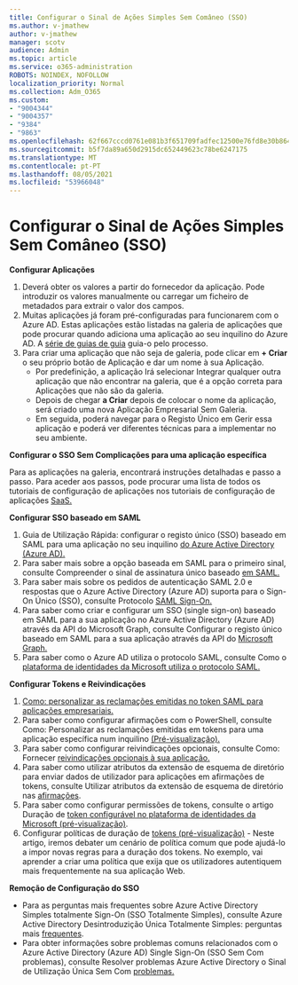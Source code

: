 ```yaml
---
title: Configurar o Sinal de Ações Simples Sem Comâneo (SSO)
ms.author: v-jmathew
author: v-jmathew
manager: scotv
audience: Admin
ms.topic: article
ms.service: o365-administration
ROBOTS: NOINDEX, NOFOLLOW
localization_priority: Normal
ms.collection: Adm_O365
ms.custom:
- "9004344"
- "9004357"
- "9384"
- "9863"
ms.openlocfilehash: 62f667cccd0761e081b3f651709fadfec12500e76fd8e30b8649a28e99001e4c
ms.sourcegitcommit: b5f7da89a650d2915dc652449623c78be6247175
ms.translationtype: MT
ms.contentlocale: pt-PT
ms.lasthandoff: 08/05/2021
ms.locfileid: "53966048"
---
```

# <a name="configure-seamless-single-sign-on-sso"></a>Configurar o Sinal de Ações Simples Sem Comâneo (SSO)

**Configurar Aplicações**

1. Deverá obter os valores a partir do fornecedor da aplicação. Pode introduzir os valores manualmente ou carregar um ficheiro de metadados para extrair o valor dos campos.
2. Muitas aplicações já foram pré-configuradas para funcionarem com o Azure AD. Estas aplicações estão listadas na galeria de aplicações que pode procurar quando adiciona uma aplicação ao seu inquilino do Azure AD. A [série de guias de guia](https://docs.microsoft.com/azure/active-directory/manage-apps/add-application-portal-configure) guia-o pelo processo.
3. Para criar uma aplicação que não seja de galeria, pode clicar em **+ Criar** o seu próprio botão de Aplicação e dar um nome à sua Aplicação.
    - Por predefinição, a aplicação Irá selecionar Integrar qualquer outra aplicação que não encontrar na galeria, que é a opção correta para Aplicações que não são da galeria. 
    - Depois de chegar **a Criar** depois de colocar o nome da aplicação, será criado uma nova Aplicação Empresarial Sem Galeria.
    - Em seguida, poderá navegar  para o  Registo Único em Gerir essa aplicação e poderá ver diferentes técnicas para a implementar no seu ambiente.

**Configurar o SSO Sem Complicações para uma aplicação específica**

Para as aplicações na galeria, encontrará instruções detalhadas e passo a passo. Para aceder aos passos, pode procurar uma lista de todos os tutoriais de configuração de aplicações nos tutoriais de configuração de aplicações [SaaS.](https://docs.microsoft.com/azure/active-directory/saas-apps/tutorial-list)

**Configurar SSO baseado em SAML**

1. Guia de Utilização Rápida: configurar o registo único (SSO) baseado em SAML para uma aplicação no seu inquilino [do Azure Active Directory (Azure AD).](https://docs.microsoft.com/azure/active-directory/manage-apps/add-application-portal-setup-sso)
2. Para saber mais sobre a opção baseada em SAML para o primeiro sinal, consulte Compreender o sinal de assinatura único baseado [em SAML.](https://docs.microsoft.com/azure/active-directory/manage-apps/configure-saml-single-sign-on)
3. Para saber mais sobre os pedidos de autenticação SAML 2.0 e respostas que o Azure Active Directory (Azure AD) suporta para o Sign-On Único (SSO), consulte Protocolo [SAML Sign-On.](https://docs.microsoft.com/azure/active-directory/develop/single-sign-on-saml-protocol)
4. Para saber como criar e configurar um SSO (single sign-on) baseado em SAML para a sua aplicação no Azure Active Directory (Azure AD) através da API do Microsoft Graph, consulte Configurar o registo único baseado em SAML para a sua aplicação através da API do [Microsoft Graph.](https://docs.microsoft.com/graph/application-saml-sso-configure-api)
5. Para saber como o Azure AD utiliza o protocolo SAML, consulte Como o [plataforma de identidades da Microsoft utiliza o protocolo SAML.](https://docs.microsoft.com/azure/active-directory/develop/active-directory-saml-protocol-reference)

**Configurar Tokens e Reivindicações**

1. [Como: personalizar as reclamações emitidas no token SAML para aplicações empresariais.](https://docs.microsoft.com/azure/active-directory/develop/active-directory-saml-claims-customization)
2. Para saber como configurar afirmações com o PowerShell, consulte Como: Personalizar as reclamações emitidas em tokens para uma aplicação específica num inquilino [(Pré-visualização).](https://docs.microsoft.com/azure/active-directory/develop/active-directory-claims-mapping)
3. Para saber como configurar reivindicações opcionais, consulte Como: Fornecer [reivindicações opcionais à sua aplicação.](https://docs.microsoft.com/azure/active-directory/develop/active-directory-optional-claims)
4. Para saber como utilizar atributos da extensão de esquema de diretório para enviar dados de utilizador para aplicações em afirmações de tokens, consulte Utilizar atributos da extensão de esquema de diretório nas [afirmações](https://docs.microsoft.com/azure/active-directory/develop/active-directory-schema-extensions).
5. Para saber como configurar permissões de tokens, consulte o artigo Duração de [token configurável no plataforma de identidades da Microsoft (pré-visualização)](https://docs.microsoft.com/azure/active-directory/develop/active-directory-configurable-token-lifetimes).
6. Configurar políticas de duração de [tokens (pré-visualização)](https://docs.microsoft.com/azure/active-directory/develop/configure-token-lifetimes) - Neste artigo, iremos debater um cenário de política comum que pode ajudá-lo a impor novas regras para a duração dos tokens. No exemplo, vai aprender a criar uma política que exija que os utilizadores autentiquem mais frequentemente na sua aplicação Web.

**Remoção de Configuração do SSO**

- Para as perguntas mais frequentes sobre Azure Active Directory Simples totalmente Sign-On (SSO Totalmente Simples), consulte Azure Active Directory Desintroduzição Única Totalmente Simples: perguntas mais [frequentes](https://docs.microsoft.com/azure/active-directory/hybrid/how-to-connect-sso-faq).
- Para obter informações sobre problemas comuns relacionados com o Azure Active Directory (Azure AD) Single Sign-On (SSO Sem Com problemas), consulte Resolver problemas Azure Active Directory o Sinal de Utilização Única Sem Com [problemas.](https://docs.microsoft.com/azure/active-directory/hybrid/tshoot-connect-sso)
